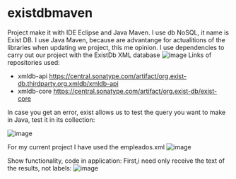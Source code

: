 # existdbmaven
Project make it with IDE Eclipse and Java Maven. I use db NoSQL, it name is  Exist DB.
I use Java Maven, because are advantange for actualitions of the libraries when updating we project, this me opinion. 
I use dependencies to carry out our project with the ExistDb XML database
![image](https://github.com/LAPinosB/existdbmaven/assets/149178337/d2e9a10c-7daa-4882-9aa2-5338070f2738)
Links of repositories used:
 -  xmldb-api
        https://central.sonatype.com/artifact/org.exist-db.thirdparty.org.xmldb/xmldb-api
   - xmldb-core
      https://central.sonatype.com/artifact/org.exist-db/exist-core
     
In case you get an error, exist allows us to test the query you want to make in Java, test it in its collection:

![image](https://github.com/LAPinosB/existdbmaven/assets/149178337/ea906f7e-6790-454b-aa1a-c139a0a404df)

For my current project I have used the empleados.xml
![image](https://github.com/LAPinosB/existdbmaven/assets/149178337/21c1157f-18d5-42c1-8681-bd48a09224f6)

Show functionality, code in application: 
   First,i need only receive the text of the results, not labels:
![image](https://github.com/LAPinosB/existdbmaven/issues/1#issuecomment-1987168412)
